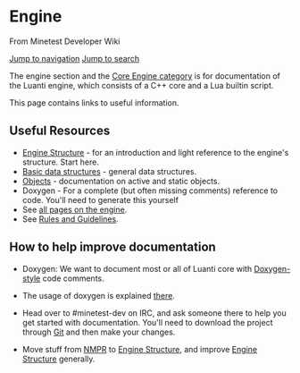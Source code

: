 # Engine
From Minetest Developer Wiki

[Jump to navigation](#mw-head) [Jump to search](#searchInput)

The engine section and the [Core Engine category](/Category:Core_Engine "Category:Core Engine") is for documentation of the Luanti engine, which consists of a C++ core and a Lua builtin script.

This page contains links to useful information.

Useful Resources
----------------

* [Engine Structure](/Engine/Structure "Engine/Structure") - for an introduction and light reference to the engine's structure. Start here.
* [Basic data structures](/Engine/Basic_data_structures "Engine/Basic data structures") - general data structures.
* [Objects](/Engine/Objects "Engine/Objects") - documentation on active and static objects.
* Doxygen - For a complete (but often missing comments) reference to code. You'll need to generate this yourself
* See [all pages on the engine](/Category:Core_Engine "Category:Core Engine").
* See [Rules and Guidelines](/Category:Rules_and_Guidelines "Category:Rules and Guidelines").

How to help improve documentation
---------------------------------

* Doxygen: We want to document most or all of Luanti core with [Doxygen-style](http://en.wikipedia.org/wiki/Doxygen) code comments.

* The usage of doxygen is explained [there](http://www.doxygen.nl/manual/index.html).
* Head over to #minetest-dev on IRC, and ask someone there to help you get started with documentation. You'll need to download the project through [Git](/Git "Git") and then make your changes.

* Move stuff from [NMPR](/Engine/NMPR "Engine/NMPR") to [Engine Structure](/Engine/Structure "Engine/Structure"), and improve [Engine Structure](/Engine/Structure "Engine/Structure") generally.